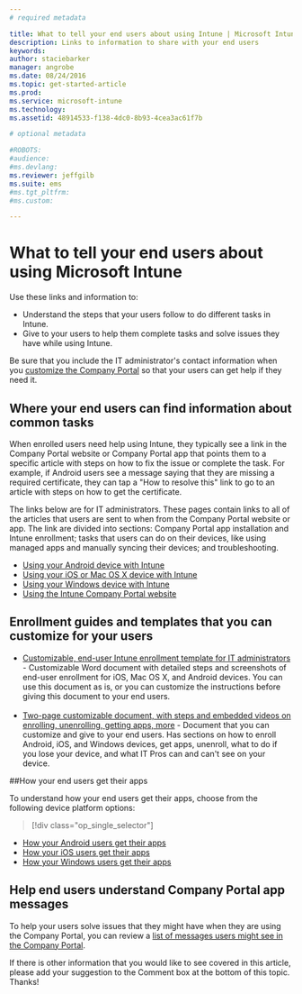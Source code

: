 ```yaml
---
# required metadata

title: What to tell your end users about using Intune | Microsoft Intune
description: Links to information to share with your end users
keywords:
author: staciebarker
manager: angrobe
ms.date: 08/24/2016
ms.topic: get-started-article
ms.prod:
ms.service: microsoft-intune
ms.technology:
ms.assetid: 48914533-f138-4dc0-8b93-4cea3ac61f7b

# optional metadata

#ROBOTS:
#audience:
#ms.devlang:
ms.reviewer: jeffgilb
ms.suite: ems
#ms.tgt_pltfrm:
#ms.custom:

---
```




# What to tell your end users about using Microsoft Intune

Use these links and information to:

- Understand the steps that your users follow to do different tasks in Intune.
- Give to your users to help them complete tasks and solve issues they have while using Intune.

Be sure that you include the IT administrator's contact information when you [customize the Company Portal](/Intune/get-started/start-with-a-paid-subscription-to-microsoft-intune-step-7) so that your users can get help if they need it.


## Where your end users can find information about common tasks

When enrolled users need help using Intune, they typically see a link in the Company Portal website or Company Portal app that points them to a specific article with steps on how to fix the issue or complete the task. For example, if Android users see a message saying that they are missing a required certificate, they can tap a "How to resolve this" link to go to an article with steps on how to get the certificate. 

The links below are for IT administrators. These pages contain links to all of the articles that users are sent to when from the Company Portal website or app. The link are divided into sections: Company Portal app installation and Intune enrollment; tasks that users can do on their devices, like using managed apps and manually syncing their devices; and troubleshooting.

- [Using your Android device with Intune](/Intune/EndUser/using-your-android-device-with-intune)
- [Using your iOS or Mac OS X device with Intune](/Intune/EndUser/using-your-ios-or-mac-os-x-device-with-intune)
- [Using your Windows device with Intune](/Intune/EndUser/using-your-windows-device-with-intune)
- [Using the Intune Company Portal website](/Intune/EndUser/using-the-intune-company-portal-website)


## Enrollment guides and templates that you can customize for your users

- [Customizable, end-user Intune enrollment template for IT administrators](https://gallery.technet.microsoft.com/End-user-Intune-enrollment-55dfd64a) - Customizable Word document with detailed steps and screenshots of end-user enrollment for iOS, Mac OS X, and Android devices. You can use this document as is, or you can customize the instructions before giving this document to your end users.</br></br>
- [Two-page customizable document, with steps and embedded videos on enrolling, unenrolling, getting apps, more](https://gallery.technet.microsoft.com/Intune-End-User-Enrollment-3a0c9b0c#content) - Document that you can customize and give to your end users. Has sections on how to enroll Android, iOS, and Windows devices, get apps, unenroll, what to do if you lose your device, and what IT Pros can and can't see on your device.

##How your end users get their apps

To understand how your end users get their apps, choose from the following device platform options:

> [!div class="op_single_selector"]
- [How your Android users get their apps](how-your-android-users-get-their-apps.md)
- [How your iOS users get their apps](how-your-ios-users-get-their-apps.md)
- [How your Windows users get their apps](how-your-windows-users-get-their-apps.md)

## Help end users understand Company Portal app messages

To help your users solve issues that they might have when they are using the Company Portal, you can review a [list of messages users might see in the Company Portal](/Intune/Plan-Design/help-end-users-understand-company-portal-app-messages).

If there is other information that you would like to see covered in this article, please add your suggestion to the Comment box at the bottom of this topic. Thanks!
